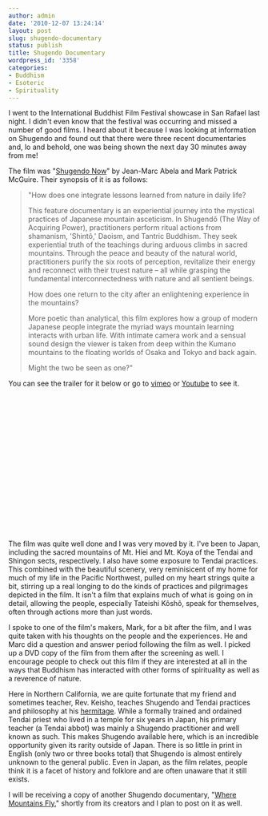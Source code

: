 ```yaml
---
author: admin
date: '2010-12-07 13:24:14'
layout: post
slug: shugendo-documentary
status: publish
title: Shugendo Documentary
wordpress_id: '3358'
categories:
- Buddhism
- Esoteric
- Spirituality
---
```

I went to the International Buddhist Film Festival showcase in San Rafael last night. I didn't even know that the festival was occurring and missed a number of good films. I heard about it because I was looking at information on Shugendo and found out that there were three recent documentaries and, lo and behold, one was being shown the next day 30 minutes away from me!

The film was "<a href="http://shugendonow.com/Shugendo_Now/Welcome.html">Shugendo Now</a>" by Jean-Marc Abela and Mark Patrick McGuire. Their synopsis of it is as follows:
<blockquote>"How does one integrate lessons learned from nature in daily life?


This feature documentary is an experiential journey into the mystical practices of Japanese mountain asceticism. In Shugendô (The Way of Acquiring Power), practitioners perform ritual actions from shamanism, 'Shintô,' Daoism, and Tantric Buddhism. They seek experiential truth of the teachings during arduous climbs in sacred mountains. Through the peace and beauty of the natural world, practitioners purify the six roots of perception, revitalize their energy and reconnect with their truest nature – all while grasping the fundamental interconnectedness with nature and all sentient beings.

How does one return to the city after an enlightening experience in the mountains?

More poetic than analytical, this film explores how a group of modern Japanese people integrate the myriad ways mountain learning interacts with urban life. With intimate camera work and a sensual sound design the viewer is taken from deep within the Kumano mountains to the floating worlds of Osaka and Tokyo and back again.


Might the two be seen as one?"</blockquote>

You can see the trailer for it below or go to <a href="http://vimeo.com/5887118">vimeo</a> or <a href="http://www.youtube.com/watch?v=KdqwkzRNguw">Youtube</a> to see it.

<p style="text-align: center"><lj-embed><object width="500" height="275"><param name="allowfullscreen" value="true" /><param name="allowscriptaccess" value="always" /><param name="movie" value="http://vimeo.com/moogaloop.swf?clip_id=5887118&amp;server=vimeo.com&amp;show_title=1&amp;show_byline=1&amp;show_portrait=0&amp;color=00ADEF&amp;fullscreen=1&amp;autoplay=0&amp;loop=0" /><embed src="http://vimeo.com/moogaloop.swf?clip_id=5887118&amp;server=vimeo.com&amp;show_title=1&amp;show_byline=1&amp;show_portrait=0&amp;color=00ADEF&amp;fullscreen=1&amp;autoplay=0&amp;loop=0" type="application/x-shockwave-flash" allowfullscreen="true" allowscriptaccess="always" width="500" height="275"></embed></object></lj-embed></p>

The film was quite well done and I was very moved by it. I've been to Japan, including the sacred mountains of Mt. Hiei and Mt. Koya of the Tendai and Shingon sects, respectively. I also have some exposure to Tendai practices. This combined with the beautiful scenery, very reminisicent of my home for much of my life in the Pacific Northwest, pulled on my heart strings quite a bit, stirring up a real longing to do the kinds of practices and pilgrimages depicted in the film. It isn't a film that explains much of what is going on in detail, allowing the people, especially Tateishi Kôshô, speak for themselves, often through actions more than just words. 

I spoke to one of the film's makers, Mark, for a bit after the film, and I was quite taken with his thoughts on the people and the experiences. He and Marc did a question and answer period following the film as well. I picked up a DVD copy of the film from them after the screening as well.  I encourage people to check out this film if they are interested at all in the ways that Buddhism has interacted with other forms of spirituality as well as a reverence of nature.

Here in Northern California, we are quite fortunate that my friend and sometimes teacher, Rev. Keisho, teaches Shugendo and Tendai practices and philosophy at his <a href="http://www.caltendai.org">hermitage</a>. While a formally trained and ordained Tendai priest who lived in a temple for six years in Japan, his primary teacher (a Tendai abbot) was mainly a Shugendo practitioner and well known as such. This makes Shugendo available here, which is an incredible opportunity given its rarity outside of Japan. There is so little in print in English (only two or three books total) that Shugendo is almost entirely unknown to the general public. Even in Japan, as the film relates, people think it is a facet of history and folklore and are often unaware that it still exists.

I will be receiving a copy of another Shugendo documentary, "<a href="http://www.wheremountainsfly.com/">Where Mountains Fly</a>," shortly from its creators and I plan to post on it as well.
